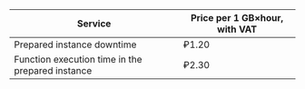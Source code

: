 | Service | Price per 1 GB×hour, with VAT |
| --- | --- |
| Prepared instance downtime | ₽1.20 |
| Function execution time in the prepared instance | ₽2.30 |
